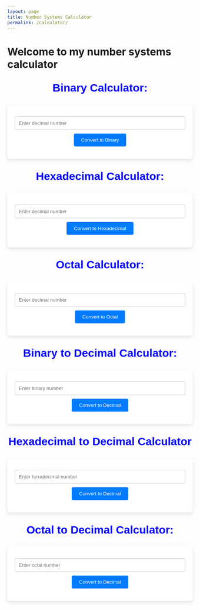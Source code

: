 ```yaml
---
layout: page
title: Number Systems Calculator
permalink: /calculator/
---
```


<head>
    <link href="https://fonts.googleapis.com/css2?family=Montserrat:wght@400;700&display=swap" rel="stylesheet">
</head>


<h1>Welcome to my number systems calculator</h1>

<p id="calc_text">Binary Calculator:</p>

<div class="binary_calculator">
        <input type="number" id="decimal-input" placeholder="Enter decimal number" />
        <button onclick="convertToBinary()">Convert to Binary</button>
        <p id="binary-output"></p>
</div>

<!-- javascript function to convert decimal to binary-->

<script>

function convertToBinary() {
    // Get the input value
    let decimalNumber = document.getElementById('decimal-input').value;

    // Convert decimal number to binary
    let binaryNumber = parseInt(decimalNumber).toString(2);

    // Display the result
    document.getElementById('binary-output').innerText = `Binary: ${binaryNumber}`;
}

</script>

<p id="calc_text">Hexadecimal Calculator:</p>

<div class="hexadecimal_calculator">
        <input type="number" id="decimal-input" placeholder="Enter decimal number" />
        <button onclick="convertToHexadecimal()">Convert to Hexadecimal</button>
        <p id="hexadecimal-output"></p>
</div>

<script>

function convertToHexadecimal() {
    // Get the input value
    let decimalNumber = document.getElementById('decimal-input').value;

    // Convert decimal number to hexadecimal
    let hexNumber = parseInt(decimalNumber).toString(16).toUpperCase();

    // Display the result
    document.getElementById('hexadecimal-output').innerText = `Hexadecimal: ${hexNumber}`;
}

</script>


<p id="calc_text">Octal Calculator:</p>

<div class="octal_calculator">
        <input type="number" id="decimal-input" placeholder="Enter decimal number" />
        <button onclick="convertToOctal()">Convert to Octal</button>
        <p id="octal-output"></p>
</div>

<script>

function convertToOctal() {
    // Get the input value
    let decimalNumber = document.getElementById('decimal-input').value;

    // Convert decimal number to octal
    let octalNumber = parseInt(decimalNumber).toString(8);

    // Display the result
    document.getElementById('octal-output').innerText = `Octal: ${octalNumber}`;
}

</script>

<p id="calc_text">Binary to Decimal Calculator:</p>

<div class="binary_to_decimal_calculator">

<input type="text" id="binary-input" placeholder="Enter binary number" />
<button onclick="convertBinaryToDecimal()">Convert to Decimal</button>
<p id="decimal-output"></p>

</div>

<script>

function convertBinaryToDecimal(binary) {
    // Convert the binary string to a decimal number
    let decimal = parseInt(binary, 2);

    // Return the decimal number
    return decimal;
}

</script>

<p id="calc_text">Hexadecimal to Decimal Calculator</p>

<div class="hex_to_decimal_calculator">

<input type="text" id="hex-input" placeholder="Enter hexadecimal number" />
<button onclick="convertHexToDecimal()">Convert to Decimal</button>
<p id="decimal-output"></p>

</div>

<script>

function convertHexToDecimal() {
    // Get the input value (hexadecimal string)
    let hexNumber = document.getElementById('hex-input').value;

    // Convert hexadecimal string to decimal number
    let decimalNumber = parseInt(hexNumber, 16);

    // Display the result
    if (isNaN(decimalNumber)) {
        document.getElementById('decimal-output').innerText = "Invalid hexadecimal number!";
    } else {
        document.getElementById('decimal-output').innerText = `Decimal: ${decimalNumber}`;
    }
}

</script>

<p id="calc_text">Octal to Decimal Calculator:</p>

<div class="octal_to_decimal_calculator">

<input type="text" id="octal-input" placeholder="Enter octal number" />
<button onclick="convertOctalToDecimal()">Convert to Decimal</button>
<p id="decimal-output"></p>

</div>

<script>

function convertOctalToDecimal() {
    // Get the input value (octal string)
    let octalNumber = document.getElementById('octal-input').value;

    // Convert octal string to decimal number
    let decimalNumber = parseInt(octalNumber, 8);

    // Display the result
    if (isNaN(decimalNumber)) {
        document.getElementById('decimal-output').innerText = "Invalid octal number!";
    } else {
        document.getElementById('decimal-output').innerText = `Decimal: ${decimalNumber}`;
    }
}

</script>



<style>

#calc_text {
    text-align: center;
    font-weight: bold;
    color: blue;
    font-family: 'Montserrat', sans-serif;
    font-size: 30px;
}

.binary_to_decimal_calculator {
    background-color: white;
    padding: 20px;
    border-radius: 8px;
    box-shadow: 0 4px 8px rgba(0, 0, 0, 0.1);
    text-align: center;
}

.hex_to_decimal_calculator {
    background-color: white;
    padding: 20px;
    border-radius: 8px;
    box-shadow: 0 4px 8px rgba(0, 0, 0, 0.1);
    text-align: center;
}

.octal_to_decimal_calculator {
    background-color: white;
    padding: 20px;
    border-radius: 8px;
    box-shadow: 0 4px 8px rgba(0, 0, 0, 0.1);
    text-align: center;
}

.hexadecimal_calculator {
    background-color: white;
    padding: 20px;
    border-radius: 8px;
    box-shadow: 0 4px 8px rgba(0, 0, 0, 0.1);
    text-align: center;
}

.binary_calculator {
    background-color: white;
    padding: 20px;
    border-radius: 8px;
    box-shadow: 0 4px 8px rgba(0, 0, 0, 0.1);
    text-align: center;
}

.octal_calculator {
    background-color: white;
    padding: 20px;
    border-radius: 8px;
    box-shadow: 0 4px 8px rgba(0, 0, 0, 0.1);
    text-align: center;
}

input {
    padding: 10px;
    margin: 10px 0;
    width: 100%;
    border-radius: 4px;
    border: 1px solid #ccc;
}

button {
    padding: 10px 20px;
    background-color: #007bff;
    color: white;
    border: none;
    border-radius: 4px;
    cursor: pointer;
}

button:hover {
    background-color: #0056b3;
}

</style>

